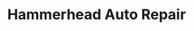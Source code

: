 ---
title: "Hammerhead Auto Repair"
url: /puerto-princesa/hammerhead-auto-repair/
shop: Autowerkstatt
---